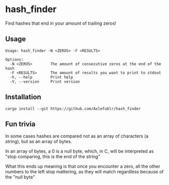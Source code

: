 # hash_finder

Find hashes that end in your amount of trailing zeros!

## Usage
```
Usage: hash_finder -N <ZEROS> -F <RESULTS>

Options:
  -N <ZEROS>        The amount of consecutive zeros at the end of the hash
  -F <RESULTS>      The amount of results you want to print to stdout
  -h, --help        Print help
  -V, --version     Print version
```

## Installation
```
cargo install --git https://github.com/Axlefublr/hash_finder
```

## Fun trivia

In some cases hashes are compared not as an array of characters (a string), but as an array of bytes.

In an array of bytes, a 0 is a null byte, which, in C, will be interpreted as "stop comparing, this is the end of the string"

What this ends up meaning is that once you encounter a zero, all the other numbers to the left stop mattering, as they will match regardless because of the "null byte"

